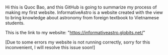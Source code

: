 Hi this is Quoc Bao, and this GitHub is going to summarize my process of making my first website. InformativeAstro is a website created with the view to bring knowledge about astronomy from foreign textbook to Vietnamese students.

This is the link to my website:  "https://informativeastro.globits.net/"

[Due to some errors my website is not running correctly, sorry for this inconvenient, I will resolve this issue soon!]
